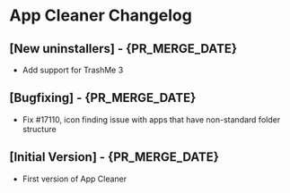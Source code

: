 # App Cleaner Changelog

## [New uninstallers] - {PR_MERGE_DATE}
- Add support for TrashMe 3

## [Bugfixing] - {PR_MERGE_DATE}
- Fix #17110, icon finding issue with apps that have non-standard folder structure

## [Initial Version] - {PR_MERGE_DATE}
- First version of App Cleaner
